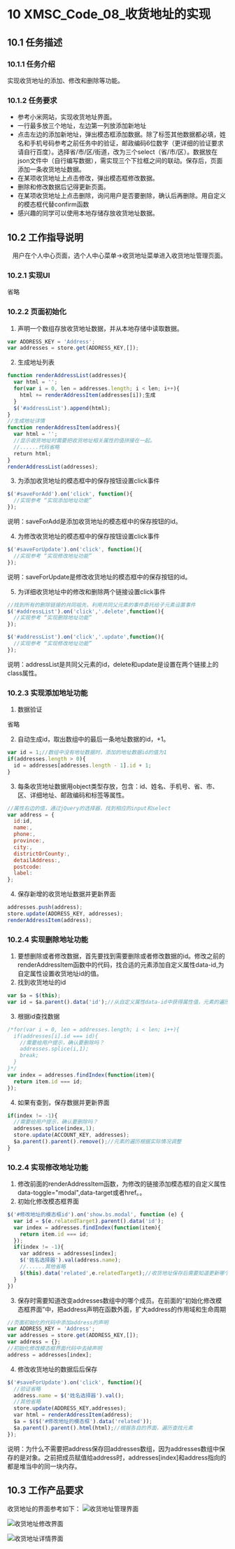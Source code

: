 # 10 XMSC_Code_08_收货地址的实现
## 10.1	任务描述
### 10.1.1 任务介绍
实现收货地址的添加、修改和删除等功能。
### 10.1.2	任务要求
* 参考小米网站，实现收货地址界面。
* 一行最多放三个地址，左边第一列放添加新地址
* 点击左边的添加新地址，弹出模态框添加数据。除了标签其他数据都必填，姓名和手机号码参考之前任务中的验证，邮政编码6位数字（更详细的验证要求请自行百度）。选择省/市/区/街道，改为三个select（省/市/区）。数据放在json文件中（自行编写数据），需实现三个下拉框之间的联动。保存后，页面添加一条收货地址数据。
* 在某项收货地址上点击修改，弹出模态框修改数据。
* 删除和修改数据后记得更新页面。
* 在某项收货地址上点击删除，询问用户是否要删除，确认后再删除。用自定义的模态框代替confirm函数
* 感兴趣的同学可以使用本地存储存放收货地址数据。

## 10.2	工作指导说明
    用户在个人中心页面，选个人中心菜单→收货地址菜单进入收货地址管理页面。 
### 10.2.1 实现UI
省略
### 10.2.2 页面初始化
1. 声明一个数组存放收货地址数据，并从本地存储中读取数据。
```javascript
var ADDRESS_KEY = 'Address';
var addresses = store.get(ADDRESS_KEY,[]);
```
2. 生成地址列表
```javascript
function renderAddressList(addresses){
  var html = '';
  for(var i = 0, len = addresses.length; i < len; i++){
    html += renderAddressItem(addresses[i]);生成
  }
  $('#addressList').append(html);
}
//生成地址详情
function renderAddressItem(address){
  var html = '';
  //显示收货地址时需要把收货地址相关属性的值拼接在一起。
  //......代码省略
  return html;
}
renderAddressList(addresses);
```
3. 为添加收货地址的模态框中的保存按钮设置click事件
```javascript
$('#saveForAdd').on('click', function(){
  //实现参考 “实现添加地址功能”
});
```
说明：saveForAdd是添加收货地址的模态框中的保存按钮的id。

4. 为修改收货地址的模态框中的保存按钮设置click事件
```javascript
$('#saveForUpdate').on('click', function(){
  //实现参考 “实现修改地址功能”
});
```
说明：saveForUpdate是修改收货地址的模态框中的保存按钮的id。

5. 为详细收货地址中的修改和删除两个链接设置click事件
```javascript
//找到所有的删除链接的共同祖先，利用共同父元素的事件委托给子元素设置事件
$('#addressList').on('click','.delete',function(){
  //实现参考 “实现删除地址功能”
});

$('#addressList').on('click','.update',function(){
  //实现参考 “实现修改地址功能”
});
```
说明：addressList是共同父元素的id，delete和update是设置在两个链接上的class属性。
### 10.2.3 实现添加地址功能
1. 数据验证

省略

2. 自动生成id，取出数组中的最后一条地址数据的id，+1。
```javascript
var id = 1;//数组中没有地址数据时，添加的地址数据id的值为1
if(addresses.length > 0){
  id = addresses[addresses.length - 1].id + 1;
}
```
3. 每条收货地址数据用object类型存放，包含：id、姓名、手机号、省、市、区、详细地址、邮政编码和标签等属性。
```javascript
//属性右边的值，通过jQuery的选择器，找到相应的input和select
var address = {
  id:id,
  name:,
  phone:,
  province:,
  city:,
  districtOrCounty:,
  detailAddress:,
  postcode:
  label:
};

```
4. 保存新增的收货地址数据并更新界面
```javascript
addresses.push(address);
store.update(ADDRESS_KEY, addresses);
renderAddressItem(address);
```
### 10.2.4 实现删除地址功能
1. 要想删除或者修改数据，首先要找到需要删除或者修改数据的id。修改之前的renderAddressItem函数中的代码，找合适的元素添加自定义属性data-id,为自定属性设置收货地址id的值。
2. 找到收货地址的id
```javascript
var $a = $(this);
var id = $a.parent().data('id');//从自定义属性data-id中获得属性值，元素的遍历根据实际情况调整
```
3. 根据id查找数据
```javascript
/*for(var i = 0, len = addresses.length; i < len; i++){
  if(addresses[i].id === id){
    //需要给用户提示，确认要删除吗？
    addresses.splice(i,1);
    break;
  }
}*/
var index = addresses.findIndex(function(item){
  return item.id === id;
});
```
4. 如果有查到，保存数据并更新界面
```javascript
if(index != -1){
  //需要给用户提示，确认要删除吗？
  addresses.splice(index,1);
  store.update(ACCOUNT_KEY, addresses);
  $a.parent().parent().remove();//元素的遍历根据实际情况调整
}
```
### 10.2.4 实现修改地址功能
1. 修改前面的renderAddressItem函数，为修改的链接添加模态框的自定义属性data-toggle="modal",data-target或者href。。
1. 初始化修改模态框界面
```javascript
$('#修改地址的模态框id').on('show.bs.modal', function (e) {
  var id = $(e.relatedTarget).parent().data('id');
  var index = addresses.findIndex(function(item){
    return item.id === id;
  });
  if(index != -1){
    var address = addresses[index];
    $('姓名选择器').val(address.name);
    //......其他省略
    $(this).data('related',e.relatedTarget);//收货地址保存后需要知道更新哪个元素
  }
})
```
3. 保存时需要知道改变addresses数组中的哪个成员。在前面的“初始化修改模态框界面”中，把address声明在函数外面，扩大address的作用域和生命周期
```javascript
//页面初始化的代码中添加address的声明
var ADDRESS_KEY = 'Address';
var addresses = store.get(ADDRESS_KEY,[]);
var address = {};
//初始化修改模态框界面代码中去掉声明
address = addresses[index];
```
4. 修改收货地址的数据后后保存
```javascript
$('#saveForUpdate').on('click', function(){
  //验证省略
  address.name = $('姓名选择器').val();
  //其他省略
  store.update(ADDRESS_KEY,addresses);
  var html = renderAddressItem(address);
  $a = $($('#修改地址的模态框').data('related'));
  $a.parent().parent().html(html);//根据各自的界面，遍历查找元素
});
```
说明：为什么不需要把address保存回addresses数组，因为addresses数组中保存的是对象。之前把成员赋值给address时，addresses[index]和address指向的都是堆当中的同一块内存。

## 10.3	工作产品要求
收货地址的界面参考如下：
![收货地址管理界面](https://github.com/chizhibiao/Mi/raw/master/images/收货地址.png)

![收货地址修改界面](https://github.com/chizhibiao/Mi/raw/master/images/添加收货地址.png)

![收货地址详情界面](https://github.com/chizhibiao/Mi/raw/master/images/收货地址详情.png)
